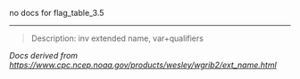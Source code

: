 no docs for flag_table_3.5

----

>Description: inv          extended name, var+qualifiers

_Docs derived from <https://www.cpc.ncep.noaa.gov/products/wesley/wgrib2/ext_name.html>_